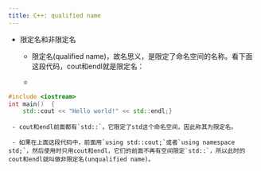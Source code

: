 ```yaml
---
title: C++: qualified name
---
```


- 限定名和非限定名
	 - 限定名(qualified name)，故名思义，是限定了命名空间的名称。看下面这段代码，cout和endl就是限定名：

	 - 
```c++
#include <iostream>
int main()  {
    std::cout << "Hello world!" << std::endl;}
```

	 - cout和endl前面都有`std::`，它限定了std这个命名空间，因此称其为限定名。

	 - 如果在上面这段代码中，前面用`using std::cout;`或者`using namespace std;`，然后使用时只用cout和endl，它们的前面不再有空间限定`std::`，所以此时的cout和endl就叫做非限定名(unqualified name)。
